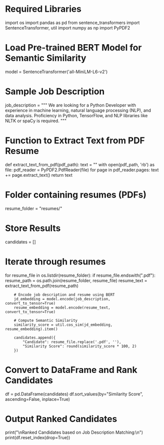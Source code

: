 # Required Libraries
import os
import pandas as pd
from sentence_transformers import SentenceTransformer, util
import numpy as np
import PyPDF2

# Load Pre-trained BERT Model for Semantic Similarity
model = SentenceTransformer('all-MiniLM-L6-v2')

# Sample Job Description
job_description = """
We are looking for a Python Developer with experience in machine learning, natural language processing (NLP),
and data analysis. Proficiency in Python, TensorFlow, and NLP libraries like NLTK or spaCy is required.
"""

# Function to Extract Text from PDF Resume
def extract_text_from_pdf(pdf_path):
    text = ""
    with open(pdf_path, 'rb') as file:
        pdf_reader = PyPDF2.PdfReader(file)
        for page in pdf_reader.pages:
            text += page.extract_text()
    return text

# Folder containing resumes (PDFs)
resume_folder = "resumes/"

# Store Results
candidates = []

# Iterate through resumes
for resume_file in os.listdir(resume_folder):
    if resume_file.endswith(".pdf"):
        resume_path = os.path.join(resume_folder, resume_file)
        resume_text = extract_text_from_pdf(resume_path)

        # Encode job description and resume using BERT
        jd_embedding = model.encode(job_description, convert_to_tensor=True)
        resume_embedding = model.encode(resume_text, convert_to_tensor=True)

        # Compute Semantic Similarity
        similarity_score = util.cos_sim(jd_embedding, resume_embedding).item()

        candidates.append({
            "Candidate": resume_file.replace('.pdf', ''),
            "Similarity Score": round(similarity_score * 100, 2)
        })

# Convert to DataFrame and Rank Candidates
df = pd.DataFrame(candidates)
df.sort_values(by="Similarity Score", ascending=False, inplace=True)

# Output Ranked Candidates
print("\nRanked Candidates based on Job Description Matching:\n")
print(df.reset_index(drop=True))
